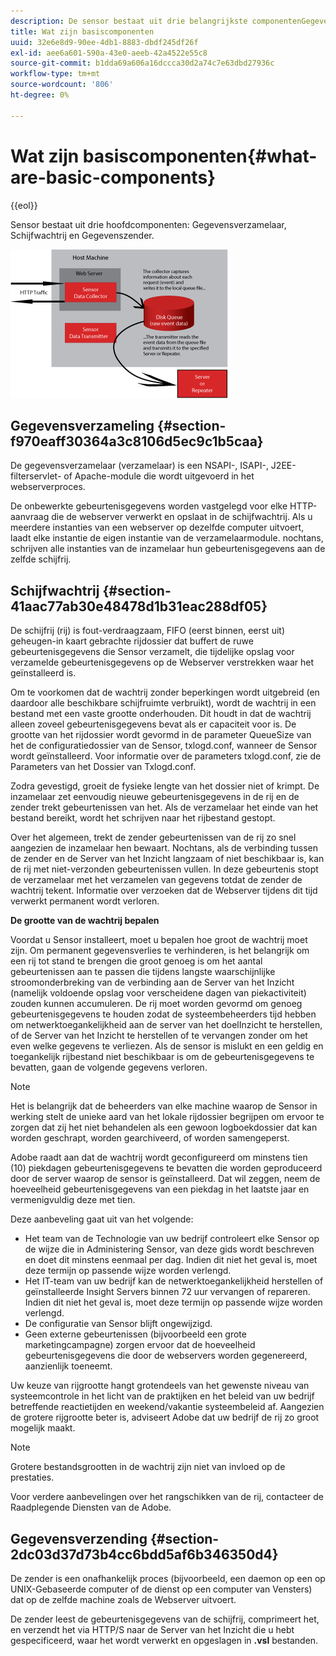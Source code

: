 ```yaml
---
description: De sensor bestaat uit drie belangrijkste componentenGegevens Collector, de Rij van de Schijf, en de Transmitter van Gegevens.
title: Wat zijn basiscomponenten
uuid: 32e6e8d9-90ee-4db1-8883-dbdf245df26f
exl-id: aee6a601-590a-43e0-aeeb-42a4522e55c8
source-git-commit: b1dda69a606a16dccca30d2a74c7e63dbd27936c
workflow-type: tm+mt
source-wordcount: '806'
ht-degree: 0%

---
```


# Wat zijn basiscomponenten{#what-are-basic-components}

{{eol}}

Sensor bestaat uit drie hoofdcomponenten: Gegevensverzamelaar, Schijfwachtrij en Gegevenszender.

![](assets/Visual-Sensor.png)

## Gegevensverzameling {#section-f970eaff30364a3c8106d5ec9c1b5caa}

De gegevensverzamelaar (verzamelaar) is een NSAPI-, ISAPI-, J2EE-filterservlet- of Apache-module die wordt uitgevoerd in het webserverproces.

De onbewerkte gebeurtenisgegevens worden vastgelegd voor elke HTTP-aanvraag die de webserver verwerkt en opslaat in de schijfwachtrij. Als u meerdere instanties van een webserver op dezelfde computer uitvoert, laadt elke instantie de eigen instantie van de verzamelaarmodule. nochtans, schrijven alle instanties van de inzamelaar hun gebeurtenisgegevens aan de zelfde schijfrij.

## Schijfwachtrij {#section-41aac77ab30e48478d1b31eac288df05}

De schijfrij (rij) is fout-verdraagzaam, FIFO (eerst binnen, eerst uit) geheugen-in kaart gebrachte rijdossier dat buffert de ruwe gebeurtenisgegevens die Sensor verzamelt, die tijdelijke opslag voor verzamelde gebeurtenisgegevens op de Webserver verstrekken waar het geïnstalleerd is.

Om te voorkomen dat de wachtrij zonder beperkingen wordt uitgebreid (en daardoor alle beschikbare schijfruimte verbruikt), wordt de wachtrij in een bestand met een vaste grootte onderhouden. Dit houdt in dat de wachtrij alleen zoveel gebeurtenisgegevens bevat als er capaciteit voor is. De grootte van het rijdossier wordt gevormd in de parameter QueueSize van het de configuratiedossier van de Sensor, txlogd.conf, wanneer de Sensor wordt geïnstalleerd. Voor informatie over de parameters txlogd.conf, zie de Parameters van het Dossier van Txlogd.conf.

Zodra gevestigd, groeit de fysieke lengte van het dossier niet of krimpt. De inzamelaar zet eenvoudig nieuwe gebeurtenisgegevens in de rij en de zender trekt gebeurtenissen van het. Als de verzamelaar het einde van het bestand bereikt, wordt het schrijven naar het rijbestand gestopt.

Over het algemeen, trekt de zender gebeurtenissen van de rij zo snel aangezien de inzamelaar hen bewaart. Nochtans, als de verbinding tussen de zender en de Server van het Inzicht langzaam of niet beschikbaar is, kan de rij met niet-verzonden gebeurtenissen vullen. In deze gebeurtenis stopt de verzamelaar met het verzamelen van gegevens totdat de zender de wachtrij tekent. Informatie over verzoeken dat de Webserver tijdens dit tijd verwerkt permanent wordt verloren.

**De grootte van de wachtrij bepalen**

Voordat u Sensor installeert, moet u bepalen hoe groot de wachtrij moet zijn. Om permanent gegevensverlies te verhinderen, is het belangrijk om een rij tot stand te brengen die groot genoeg is om het aantal gebeurtenissen aan te passen die tijdens langste waarschijnlijke stroomonderbreking van de verbinding aan de Server van het Inzicht (namelijk voldoende opslag voor verscheidene dagen van piekactiviteit) zouden kunnen accumuleren. De rij moet worden gevormd om genoeg gebeurtenisgegevens te houden zodat de systeembeheerders tijd hebben om netwerktoegankelijkheid aan de server van het doelInzicht te herstellen, of de Server van het Inzicht te herstellen of te vervangen zonder om het even welke gegevens te verliezen. Als de sensor is mislukt en een geldig en toegankelijk rijbestand niet beschikbaar is om de gebeurtenisgegevens te bevatten, gaan de volgende gegevens verloren.

>[!NOTE]
>
>Het is belangrijk dat de beheerders van elke machine waarop de Sensor in werking stelt de unieke aard van het lokale rijdossier begrijpen om ervoor te zorgen dat zij het niet behandelen als een gewoon logboekdossier dat kan worden geschrapt, worden gearchiveerd, of worden samengeperst.

Adobe raadt aan dat de wachtrij wordt geconfigureerd om minstens tien (10) piekdagen gebeurtenisgegevens te bevatten die worden geproduceerd door de server waarop de sensor is geïnstalleerd. Dat wil zeggen, neem de hoeveelheid gebeurtenisgegevens van een piekdag in het laatste jaar en vermenigvuldig deze met tien.

Deze aanbeveling gaat uit van het volgende:

* Het team van de Technologie van uw bedrijf controleert elke Sensor op de wijze die in Administering Sensor, van deze gids wordt beschreven en doet dit minstens eenmaal per dag. Indien dit niet het geval is, moet deze termijn op passende wijze worden verlengd.
* Het IT-team van uw bedrijf kan de netwerktoegankelijkheid herstellen of geïnstalleerde Insight Servers binnen 72 uur vervangen of repareren. Indien dit niet het geval is, moet deze termijn op passende wijze worden verlengd.
* De configuratie van Sensor blijft ongewijzigd.
* Geen externe gebeurtenissen (bijvoorbeeld een grote marketingcampagne) zorgen ervoor dat de hoeveelheid gebeurtenisgegevens die door de webservers worden gegenereerd, aanzienlijk toeneemt.

Uw keuze van rijgrootte hangt grotendeels van het gewenste niveau van systeemcontrole in het licht van de praktijken en het beleid van uw bedrijf betreffende reactietijden en weekend/vakantie systeembeleid af. Aangezien de grotere rijgrootte beter is, adviseert Adobe dat uw bedrijf de rij zo groot mogelijk maakt.

>[!NOTE]
>
>Grotere bestandsgrootten in de wachtrij zijn niet van invloed op de prestaties.

Voor verdere aanbevelingen over het rangschikken van de rij, contacteer de Raadplegende Diensten van de Adobe.

## Gegevensverzending {#section-2dc03d37d73b4cc6bdd5af6b346350d4}

De zender is een onafhankelijk proces (bijvoorbeeld, een daemon op een op UNIX-Gebaseerde computer of de dienst op een computer van Vensters) dat op de zelfde machine zoals de Webserver uitvoert.

De zender leest de gebeurtenisgegevens van de schijfrij, comprimeert het, en verzendt het via HTTP/S naar de Server van het Inzicht die u hebt gespecificeerd, waar het wordt verwerkt en opgeslagen in **.vsl** bestanden.

